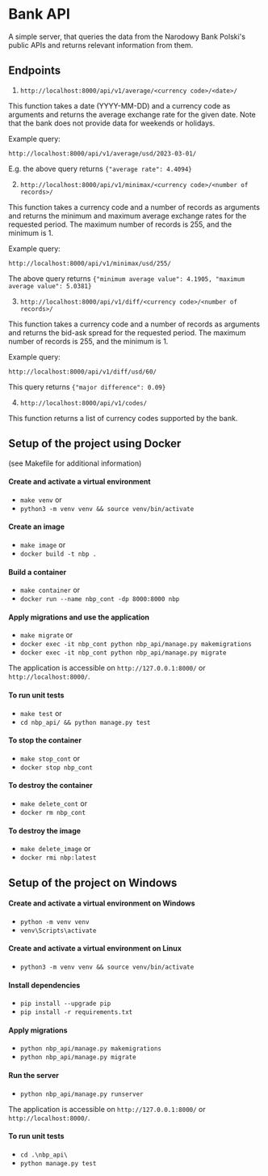 # Bank API

A simple server, that queries the data from the Narodowy Bank Polski's public APIs and returns relevant information from them.


## Endpoints


1. `http://localhost:8000/api/v1/average/<currency code>/<date>/` 

This function takes a date (YYYY-MM-DD) and a currency code as arguments and returns the average exchange rate for the given date. Note that the bank does not provide data for weekends or holidays.

Example query:
```
http://localhost:8000/api/v1/average/usd/2023-03-01/
```
E.g. the above query returns `{"average rate": 4.4094}`



2. `http://localhost:8000/api/v1/minimax/<currency code>/<number of records>/`

This function takes a currency code and a number of records as arguments and returns the minimum and maximum average exchange rates for the requested period. The maximum number of records is 255, and the minimum is 1.

Example query:
```
http://localhost:8000/api/v1/minimax/usd/255/
```
The above query returns `{"minimum average value": 4.1905, "maximum average value": 5.0381}`



3. `http://localhost:8000/api/v1/diff/<currency code>/<number of records>/`

This function takes a currency code and a number of records as arguments and returns the bid-ask spread for the requested period. The maximum number of records is 255, and the minimum is 1.

Example query:
```
http://localhost:8000/api/v1/diff/usd/60/
```
This query returns `{"major difference": 0.09}`



4. `http://localhost:8000/api/v1/codes/`

This function returns a list of currency codes supported by the bank.



## Setup of the project using Docker
(see Makefile for additional information)


#### Create and activate a virtual environment

- `make venv`
or
- `python3 -m venv venv && source venv/bin/activate`


#### Create an image

- `make image`
or
- `docker build -t nbp .`


#### Build a container

- `make container`
or
- `docker run --name nbp_cont -dp 8000:8000 nbp`


#### Apply migrations and use the application

- `make migrate`
or
- `docker exec -it nbp_cont python nbp_api/manage.py makemigrations`
- `docker exec -it nbp_cont python nbp_api/manage.py migrate`

The application is accessible on `http://127.0.0.1:8000/` or `http://localhost:8000/`.


#### To run unit tests

- `make test`
or
- `cd nbp_api/ && python manage.py test`


#### To stop the container

- `make stop_cont`
or
- `docker stop nbp_cont`


#### To destroy the container

- `make delete_cont`
or
- `docker rm nbp_cont`


#### To destroy the image

- `make delete_image`
or
- `docker rmi nbp:latest`



## Setup of the project on Windows


#### Create and activate a virtual environment on Windows

- `python -m venv venv`
- `venv\Scripts\activate`


#### Create and activate a virtual environment on Linux

- `python3 -m venv venv && source venv/bin/activate`


#### Install dependencies

- `pip install --upgrade pip`
- `pip install -r requirements.txt`


#### Apply migrations

- `python nbp_api/manage.py makemigrations`
- `python nbp_api/manage.py migrate`


#### Run the server

- `python nbp_api/manage.py runserver`

The application is accessible on `http://127.0.0.1:8000/` or `http://localhost:8000/`.


#### To run unit tests

- `cd .\nbp_api\`
- `python manage.py test`